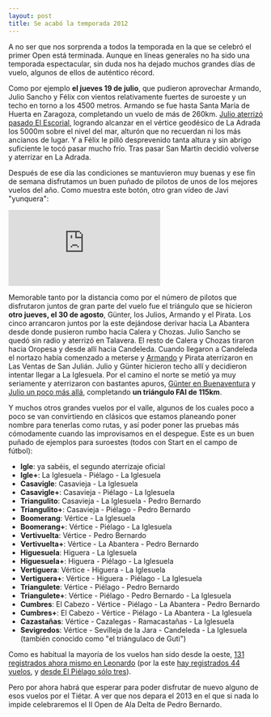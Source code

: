 ```yaml
---
layout: post
title: Se acabó la temporada 2012
---
```


A no ser que nos sorprenda a todos la temporada en la que se celebró el primer Open está terminada. Aunque en líneas generales no ha sido una temporada espectacular, sin duda nos ha dejado muchos grandes días de vuelo, algunos de ellos de auténtico récord.

Como por ejemplo **el jueves 19 de julio**, que pudieron aprovechar Armando, Julio Sancho y Félix con vientos relativamente fuertes de suroeste y un techo en torno a los 4500 metros. Armando se fue hasta Santa María de Huerta en Zaragoza, completando un vuelo de más de 260km. [Julio aterrizó pasado El Escorial](http://www.paraglidingforum.com/leonardo/flight/637825), logrando alcanzar en el vértice geodésico de La Adrada los 5000m sobre el nivel del mar, alturón que no recuerdan ni los más ancianos de lugar. Y a Félix le pilló desprevenido tanta altura y sin abrigo suficiente le tocó pasar mucho frío. Tras pasar San Martín decidió volverse y aterrizar en La Adrada.

Después de ese día las condiciones se mantuvieron muy buenas y ese fin de semana disfrutamos un buen puñado de pilotos de unos de los mejores vuelos del año. Como muestra este botón, otro gran vídeo de Javi "yunquera":

<iframe src="http://www.youtube.com/embed/_96HrFTNECg" frameborder="0" webkitAllowFullScreen="webkitAllowFullScreen" mozallowfullscreen="mozallowfullscreen" allowFullScreen="allowFullScreen">
</iframe>

Memorable tanto por la distancia como por el número de pilotos que disfrutaron juntos de gran parte del vuelo fue el triángulo que se hicieron **otro jueves, el 30 de agosto**, Günter, los Julios, Armando y el Pirata. Los cinco arrancaron juntos por la este dejándose derivar hacia La Abantera desde donde pusieron rumbo hacia Calera y Chozas. Julio Sancho se quedó sin radio y aterrizó en Talavera. El resto de Calera y Chozas tiraron hacia Oropesa y desde allí hacia Candeleda. Cuando llegaron a Candeleda el nortazo había comenzado a meterse y [Armando](http://www.paraglidingforum.com/leonardo/flight/669448) y Pirata aterrizaron en Las Ventas de San Julián. Julio y Günter hicieron techo allí y decidieron intentar llegar a La Iglesuela. Por el camino el norte se metió ya muy seriamente y aterrizaron con bastantes apuros, [Günter en Buenaventura](http://xc.dhv.de/xc/modules/leonardo/index.php?name=leonardo&op=show_flight&flightID=364448&lng=english) y [Julio un poco más allá](http://xc.dhv.de/xc/modules/leonardo/index.php?name=leonardo&op=show_flight&flightID=364472&lng=english), completando **un triángulo FAI de 115km**.

Y muchos otros grandes vuelos por el valle, algunos de los cuales poco a poco se van convirtiendo en clásicos que estamos planeando poner nombre para tenerlas como rutas, y así poder poner las pruebas más cómodamente cuando las improvisamos en el despegue. Este es un buen puñado de ejemplos para suroestes (todos con Start en el campo de fútbol):

* **Igle**: ya sabéis, el segundo aterrizaje oficial
* **Igle+**: La Iglesuela - Piélago - La Iglesuela
* **Casavigle**: Casavieja - La Iglesuela
* **Casavigle+**: Casavieja - Piélago - La Iglesuela
* **Triangulito**: Casavieja - La Iglesuela - Pedro Bernardo
* **Triangulito+**: Casavieja - Piélago - Pedro Bernardo
* **Boomerang**: Vértice - La Iglesuela
* **Boomerang+**: Vértice - Piélago - La Iglesuela
* **Vertivuelta**: Vértice - Pedro Bernardo
* **Vertivuelta+**: Vértice - La Abantera - Pedro Bernardo
* **Higuesuela**: Higuera - La Iglesuela
* **Higuesuela+**: Higuera - Piélago - La Iglesuela
* **Vertiguera**: Vértice - Higuera - La Iglesuela
* **Vertiguera+**: Vértice - Higuera - Piélago - La Iglesuela
* **Triangulete**: Vértice - Piélago - Pedro Bernardo
* **Triangulete+**: Vértice - Piélago - Pedro Bernardo - La Iglesuela
* **Cumbres**: El Cabezo - Vértice - Piélago - La Abantera - Pedro Bernardo
* **Cumbres+**: El Cabezo - Vértice - Piélago - La Abantera - La Iglesuela
* **Cazastañas**: Vértice - Cazalegas - Ramacastañas - La Iglesuela
* **Sevigredos**: Vértice - Sevilleja de la Jara - Candeleda - La Iglesuela (también conocido como "el triángulaco de Guti")

Como es habitual la mayoría de los vuelos han sido desde la oeste, [131 registrados ahora mismo en Leonardo](http://www.paraglidingforum.com/leonardo/tracks/ES/2012/brand:all,cat:2,class:all,xctype:all,club:all,pilot:0_0,takeoff:9010&sortOrder=FLIGHT_POINTS) (por la este [hay registrados 44 vuelos](http://www.paraglidingforum.com/leonardo/tracks/ES/2012/brand:all,cat:2,class:all,xctype:all,club:all,pilot:0_0,takeoff:13307&sortOrder=FLIGHT_POINTS), y [desde El Piélago sólo tres](http://www.paraglidingforum.com/leonardo/tracks/ES/2012/brand:all,cat:2,class:all,xctype:all,club:all,pilot:0_0,takeoff:13515)).

Pero por ahora habrá que esperar para poder disfrutar de nuevo alguno de esos vuelos por el Tiétar. A ver que nos depara el 2013 en el que si nada lo impide celebraremos el II Open de Ala Delta de Pedro Bernardo.
